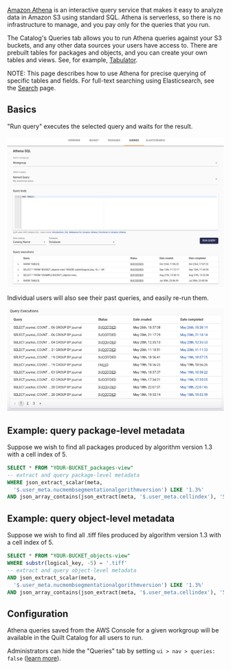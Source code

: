 <!-- markdownlint-disable-next-line first-line-h1 -->
[Amazon Athena](https://aws.amazon.com/athena/) is an interactive query service
that makes it easy to analyze data in Amazon S3 using standard SQL. Athena is
serverless, so there is no infrastructure to manage, and you pay only for the
queries that you run.

The Catalog's Queries tab allows you to run Athena queries against your S3
buckets, and any other data sources your users have access to. There are
prebuilt tables for packages and objects, and you can create your own tables and
views. See, for example, [Tabulator](advanced-features/tabulator.md).

NOTE: This page describes how to use Athena for precise querying of specific
tables and fields. For full-text searching using Elasticsearch, see the
[Search](Search.md) page.

## Basics

"Run query" executes the selected query and waits for the result.

![ui](../imgs/athena-ui.png)

 Individual users will also see their past queries, and easily re-run them.

![history](../imgs/athena-history.png)

## Example: query package-level metadata

Suppose we wish to find all packages produced by algorithm version 1.3 with a
cell index of 5.

```sql
SELECT * FROM "YOUR-BUCKET_packages-view"
-- extract and query package-level metadata
WHERE json_extract_scalar(meta, 
  '$.user_meta.nucmembsegmentationalgorithmversion') LIKE '1.3%'
AND json_array_contains(json_extract(meta, '$.user_meta.cellindex'), '5');
```

## Example: query object-level metadata

Suppose we wish to find all .tiff files produced by algorithm version 1.3
with a cell index of 5.

```sql
SELECT * FROM "YOUR-BUCKET_objects-view"
WHERE substr(logical_key, -5) = '.tiff'
-- extract and query object-level metadata
AND json_extract_scalar(meta, 
  '$.user_meta.nucmembsegmentationalgorithmversion') LIKE '1.3%'
AND json_array_contains(json_extract(meta, '$.user_meta.cellindex'), '5');
```

## Configuration

Athena queries saved from the AWS Console for a given workgroup will be
available in the Quilt Catalog for all users to run.

Administrators can hide the "Queries" tab by setting `ui > nav > queries: false`
([learn more](./Preferences.md)).
